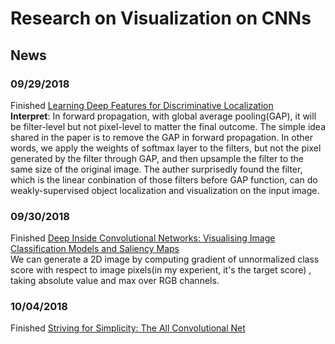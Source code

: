 # Research on Visualization on CNNs

## News

### 09/29/2018
Finished [Learning Deep Features for Discriminative Localization](https://arxiv.org/pdf/1512.04150) \
**Interpret**: In forward propagation, with global average pooling(GAP), it will be filter-level but not pixel-level to matter the final outcome. The simple idea shared in the paper is to remove the GAP in forward propagation. In other words, we apply the weights of softmax layer to the filters, but not the pixel generated by the filter through GAP, and then upsample the filter to the same size of the original image. The auther surprisedly found the filter, which is the linear conbination of those filters before GAP function, can do weakly-supervised object localization and visualization on the input image.

### 09/30/2018
Finished [Deep Inside Convolutional Networks: Visualising Image Classification Models and Saliency Maps](https://arxiv.org/abs/1312.6034) \
We can generate a 2D image by computing gradient of unnormalized class score with respect to image pixels(in my experient, it's the target score) , taking absolute value and max over RGB channels.

### 10/04/2018
Finished [Striving for Simplicity: The All Convolutional Net](https://arxiv.org/abs/1412.6806) 






